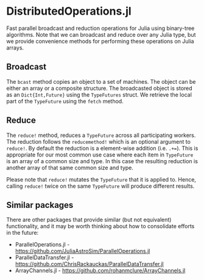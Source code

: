 # DistributedOperations.jl
Fast parallel broadcast and reduction operations for Julia using binary-tree
algorithms.  Note that we can broadcast and reduce over any Julia type, but we
provide convenience methods for performing these operations on Julia arrays.

## Broadcast
The `bcast` method copies an object to a set of machines.  The object can be
either an array or a composite structure.  The broadcasted object is stored as
an `Dict{Int,Future}` using the `TypeFutures` struct.  We retrieve the local
part of the `TypeFuture` using the `fetch` method.

## Reduce
The `reduce!` method, reduces a `TypeFuture` across all participating workers.  The
reduction follows the `reducemethod!` which is an optional argument to `reduce!`. By default
the reduction is a element-wise addition (i.e. `.+=`).  This is appropriate for our most
common use case where each item in `TypeFuture` is an array of a common size and
type.  In this case the resulting reduction is another array of that same common size
and type.

Please note that `reduce!` mutates the `TypeFuture` that it is applied to.  Hence,
calling `reduce!` twice on the same `TypeFuture` will produce different results.

## Similar packages
There are other packages that provide similar (but not equivalent) functionality, and
it may be worth thinking about how to consolidate efforts in the future:
* ParallelOperations.jl - https://github.com/JuliaAstroSim/ParallelOperations.jl
* ParallelDataTransfer.jl - https://github.com/ChrisRackauckas/ParallelDataTransfer.jl
* ArrayChannels.jl - https://github.com/rohanmclure/ArrayChannels.jl
